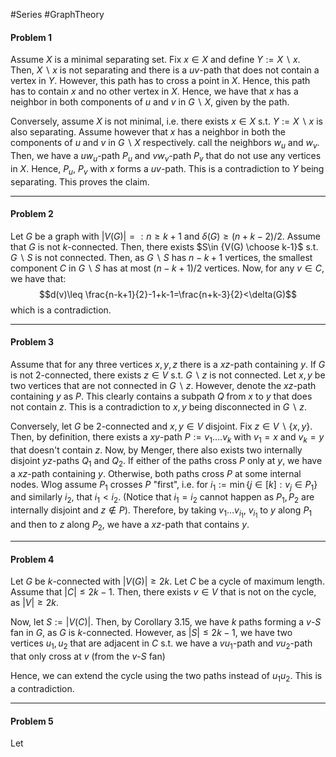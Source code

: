 #Series #GraphTheory 

#### Problem 1
Assume $X$ is a minimal separating set. Fix $x\in X$ and define $Y:=X \backslash x$. Then, $X \backslash x$ is not separating and there is a $uv$-path  that does not contain a vertex in $Y$. However, this path has to cross a point in $X$. Hence, this path has to contain $x$ and no other vertex in $X$. Hence, we have that $x$ has a neighbor in both components of $u$ and $v$ in $G \backslash X$, given by the path.

Conversely, assume $X$ is not minimal, i.e. there exists $x\in X$ s.t. $Y:= X \backslash x$ is also separating. Assume however that $x$ has a neighbor in both the components of $u$ and $v$ in $G \backslash X$ respectively. call the neighbors $w_{u}$ and $w_{v}$. Then, we have a $uw_{u}$-path $P_{u}$ and $vw_{v}$-path $P_{v}$ that do not use any vertices in $X$. Hence, $P_{u}$, $P_{v}$ with $x$ forms a $uv$-path. This is a contradiction to $Y$ being separating. This proves the claim.

---
#### Problem 2

Let $G$ be a graph with $\left| V(G) \right|=: n\geq k+1$ and $\delta(G)\geq (n+k-2) / 2$. Assume that $G$ is not $k$-connected. Then, there exists $S\in {V(G) \choose k-1}$ s.t. $G \backslash S$ is not connected. Then, as $G \backslash S$ has $n-k+1$ vertices, the smallest component $C$ in $G \backslash S$ has at most $(n-k+1) / 2$ vertices. Now, for any $v\in C$, we have that: $$d(v)\leq \frac{n-k+1}{2}-1+k-1=\frac{n+k-3}{2}<\delta(G)$$which is a contradiction.

---
#### Problem 3
Assume that for any three vertices $x,y,z$ there is a $xz$-path containing $y$. If $G$ is not 2-connected, there exists $z\in V$ s.t. $G \backslash z$ is not connected. Let $x,y$ be two vertices that are not connected in $G \backslash z$. However, denote the $xz$-path containing $y$ as $P$. This clearly contains a subpath $Q$ from $x$ to $y$ that does not contain $z$. This is a contradiction to $x,y$ being disconnected in $G \backslash z$.

Conversely, let $G$ be 2-connected and $x,y\in V$ disjoint. Fix $z\in V \backslash \{ x,y \}$. Then, by definition, there exists a $xy$-path $P:=v_{1}\dots.v_{k}$ with $v_{1}=x$ and $v_{k}=y$ that doesn't contain $z$. Now, by Menger, there also exists two internally disjoint $yz$-paths $Q_{1}$ and $Q_{2}$. If either of the paths cross $P$ only at $y$, we have a $xz$-path containing $y$. Otherwise, both paths cross $P$ at some internal nodes. Wlog assume $P_{1}$ crosses $P$ "first", i.e. for $i_{1}:=\min \{j\in [k]:v_{j}\in P_{1} \}$ and similarly $i_{2}$, that $i_{1}<i_{2}$. (Notice that $i_{1}=i_{2}$ cannot happen as $P_{1},P_{2}$ are internally disjoint and $z\notin P$). Therefore, by taking $v_{1}\dots v_{i_{1}}$, $v_{i_{1}}$ to $y$ along $P_{1}$ and then to $z$ along $P_{2}$, we have a $xz$-path that contains $y$. 

---
#### Problem 4
Let $G$ be $k$-connected with $\left| V(G) \right|\geq 2k$. Let $C$ be a cycle of maximum length. Assume that $\left| C \right|\leq2k -1$. Then, there exists $v\in V$ that is not on the cycle, as $\left| V \right|\geq 2k$. 

Now, let $S:= \left| V(C) \right|$. Then, by Corollary 3.15, we have $k$ paths forming a $v$-$S$ fan in $G$, as $G$ is $k$-connected. However, as $\left| S\right|\leq 2k-1$, we have two vertices $u_{1},u_{2}$ that are adjacent in $C$ s.t. we have a $vu_{1}$-path and $vu_{2}$-path that only cross at $v$ (from the $v$-$S$ fan)

Hence, we can extend the cycle using the two paths instead of $u_{1}u_{2}$. This is a contradiction.

---
#### Problem 5
Let 